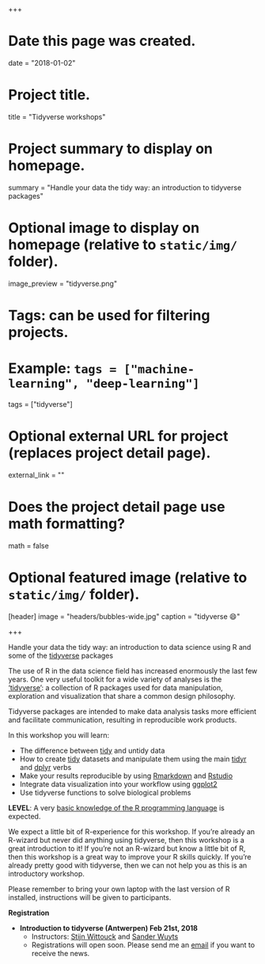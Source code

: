 +++
# Date this page was created.
date = "2018-01-02"

# Project title.
title = "Tidyverse workshops"

# Project summary to display on homepage.
summary = "Handle your data the tidy way: an introduction to tidyverse packages"

# Optional image to display on homepage (relative to `static/img/` folder).
image_preview = "tidyverse.png"

# Tags: can be used for filtering projects.
# Example: `tags = ["machine-learning", "deep-learning"]`
tags = ["tidyverse"]

# Optional external URL for project (replaces project detail page).
external_link = ""

# Does the project detail page use math formatting?
math = false

# Optional featured image (relative to `static/img/` folder).
[header]
image = "headers/bubbles-wide.jpg"
caption = "tidyverse :smile:"

+++

Handle your data the tidy way: an introduction to data science using R and some of the [tidyverse](https://www.tidyverse.org/) packages

The use of R in the data science field has increased enormously the last few years. One very useful toolkit for a wide variety of analyses is the [‘tidyverse’](https://www.tidyverse.org/): a collection of R packages used for data manipulation, exploration and visualization that share a common design philosophy. 

Tidyverse packages are intended to make data analysis tasks more efficient and facilitate communication, resulting in reproducible work products.

In this workshop you will learn:

  - The difference between [tidy](http://tidyr.tidyverse.org/articles/tidy-data.html) and untidy data
  - How to create [tidy](http://tidyr.tidyverse.org/articles/tidy-data.html#sec:tidying) datasets and manipulate them using the main [tidyr](http://tidyr.tidyverse.org/index.html) and [dplyr](http://dplyr.tidyverse.org/index.html) verbs
  - Make your results reproducible by using [Rmarkdown](http://rmarkdown.rstudio.com/lesson-1.html) and [Rstudio]((https://www.tidyverse.org/))
  - Integrate data visualization into your workflow using [ggplot2](http://ggplot2.tidyverse.org/)
  - Use tidyverse functions to solve biological problems


**LEVEL**: A very [basic knowledge of the R programming language](https://www.datacamp.com/courses/free-introduction-to-r) is expected.

We expect a little bit of R-experience for this workshop. If you’re already an R-wizard but never did anything using tidyverse, then this workshop is a great introduction to it! If you’re not an R-wizard but know a little bit of R, then this workshop is a great way to improve your R skills quickly.
If you’re already pretty good with tidyverse, then we can not help you as this is an introductory workshop.

Please remember to bring your own laptop with the last version of R installed, instructions will be given to participants.

**Registration**

  - **Introduction to tidyverse (Antwerpen) Feb 21st, 2018**
    - Instructors: [Stijn Wittouck](https://github.com/SWittouck) and [Sander Wuyts](https://github.com/swuyts)
    - Registrations will open soon. Please send me an [email](../../#contact) if you want to receive the news. 
